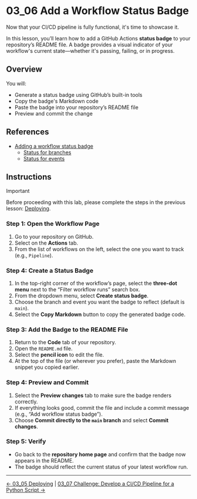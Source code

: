 # 03_06 Add a Workflow Status Badge

Now that your CI/CD pipeline is fully functional, it's time to showcase it.

In this lesson, you’ll learn how to add a GitHub Actions **status badge** to your repository’s README file. A badge provides a visual indicator of your workflow's current state—whether it's passing, failing, or in progress.

## Overview

You will:

- Generate a status badge using GitHub’s built-in tools
- Copy the badge's Markdown code
- Paste the badge into your repository’s README file
- Preview and commit the change

## References

- [Adding a workflow status badge](https://docs.github.com/en/actions/how-tos/monitor-workflows/add-a-status-badge)
  - [Status for branches](https://docs.github.com/en/actions/how-tos/monitor-workflows/add-a-status-badge#using-the-branch-parameter)
  - [Status for events](https://docs.github.com/en/actions/how-tos/monitor-workflows/add-a-status-badge#using-the-branch-parameter)

## Instructions

> [!IMPORTANT]
> Before proceeding with this lab, please complete the steps in the previous lesson: [Deploying](../03_05_deploying/README.md).

### Step 1: Open the Workflow Page

1. Go to your repository on GitHub.
1. Select on the **Actions** tab.
1. From the list of workflows on the left, select the one you want to track (e.g., `Pipeline`).

### Step 4: Create a Status Badge

1. In the top-right corner of the workflow’s page, select the **three-dot menu** next to the “Filter workflow runs” search box.
1. From the dropdown menu, select **Create status badge**.
1. Choose the branch and event you want the badge to reflect (default is `main`).
1. Select the **Copy Markdown** button to copy the generated badge code.

### Step 3: Add the Badge to the README File

1. Return to the **Code** tab of your repository.
1. Open the `README.md` file.
1. Select the **pencil icon** to edit the file.
1. At the top of the file (or wherever you prefer), paste the Markdown snippet you copied earlier.

### Step 4: Preview and Commit

1. Select the **Preview changes** tab to make sure the badge renders correctly.
1. If everything looks good, commit the file and include a commit message (e.g., “Add workflow status badge”).
1. Choose **Commit directly to the `main` branch** and select **Commit changes**.

### Step 5: Verify

- Go back to the **repository home page** and confirm that the badge now appears in the README.
- The badge should reflect the current status of your latest workflow run.

<!-- FooterStart -->
---
[← 03_05 Deploying](../03_05_deploying/README.md) | [03_07 Challenge: Develop a CI/CD Pipeline for a Python Script →](../03_07_challenge_develop_a_cicd_pipeline_for_a_python_script/README.md)
<!-- FooterEnd -->

